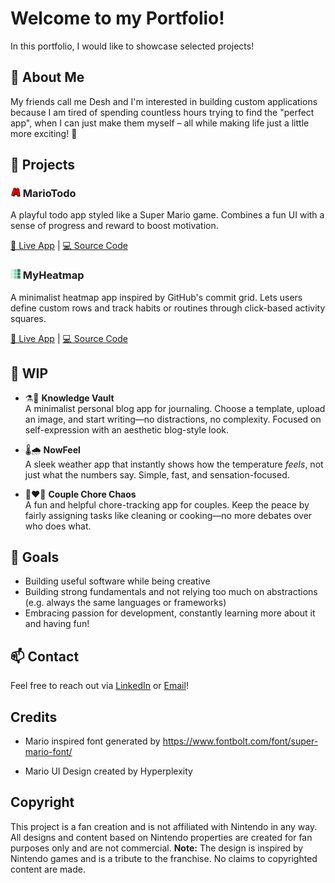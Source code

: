 # Welcome to my Portfolio!

In this portfolio, I would like to showcase selected projects!

## 🧩 About Me

My friends call me Desh and I'm interested in building custom applications because I am tired of spending countless hours trying to find the "perfect app", when I can just make them myself – all while making life just a little more exciting! 👾

## 📂 Projects

### <img src="./assets/mariotodo-favicon.png" width="16" height="16"> MarioTodo
A playful todo app styled like a Super Mario game. Combines a fun UI with a sense of progress and reward to boost motivation.

[🔗 Live App](https://todo-list-six-puce.vercel.app/) | [💻 Source Code](https://github.com/Deshenfektion/todo-list)

### <img src="./assets/heatmap-favicon.png" width="16" height="16"> MyHeatmap
A minimalist heatmap app inspired by GitHub's commit grid. Lets users define custom rows and track habits or routines through click-based activity squares.

[🔗 Live App](https://heatmap-app-two.vercel.app/) | [💻 Source Code](https://github.com/Deshenfektion/heatmap-app)

## 🔨 WIP

- ⚗️📒 **Knowledge Vault**  
  A minimalist personal blog app for journaling. Choose a template, upload an image, and start writing—no distractions, no complexity. Focused on self-expression with an aesthetic blog-style look.

- 🌡️🌧️ **NowFeel**  
  A sleek weather app that instantly shows how the temperature *feels*, not just what the numbers say. Simple, fast, and sensation-focused.

- 🧹❤️😤 **Couple Chore Chaos**  
  A fun and helpful chore-tracking app for couples. Keep the peace by fairly assigning tasks like cleaning or cooking—no more debates over who does what.

## 🚀 Goals

- Building useful software while being creative
- Building strong fundamentals and not relying too much on abstractions (e.g. always the same languages or frameworks)
- Embracing passion for development, constantly learning more about it and having fun!

## 📫 Contact

Feel free to reach out via [LinkedIn](https://www.linkedin.com/in/deshenrao/) or [Email](mailto:deshen.r1502@gmail.com)!

## Credits

- Mario inspired font generated by https://www.fontbolt.com/font/super-mario-font/

- Mario UI Design created by Hyperplexity

## Copyright

This project is a fan creation and is not affiliated with Nintendo in any way. All designs and content based on Nintendo properties are created for fan purposes only and are not commercial.
**Note:** The design is inspired by Nintendo games and is a tribute to the franchise.
No claims to copyrighted content are made.
